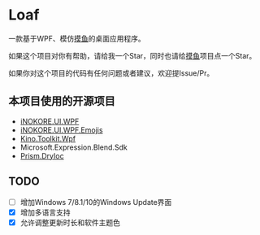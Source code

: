 # Loaf

一款基于WPF、模仿[摸鱼](https://github.com/DinoChan/Loaf)的桌面应用程序。

如果这个项目对你有帮助，请给我一个Star，同时也请给[摸鱼](https://github.com/DinoChan/Loaf)项目点一个Star。

如果你对这个项目的代码有任何问题或者建议，欢迎提Issue/Pr。


## 本项目使用的开源项目

- [iNOKORE.UI.WPF](https://github.com/iNKORE-NET/UI.WPF.Modern)
- [iNOKORE.UI.WPF.Emojis](https://github.com/iNKORE-NET/UI.WPF.Modern)
- [Kino.Toolkit.Wpf](https://github.com/DinoChan/Kino.Toolkit.Wpf)
- Microsoft.Expression.Blend.Sdk
- [Prism.DryIoc](https://github.com/PrismLibrary/Prism)

## TODO

- [ ] 增加Windows 7/8.1/10的Windows Update界面
- [x] 增加多语言支持
- [x] 允许调整更新时长和软件主题色